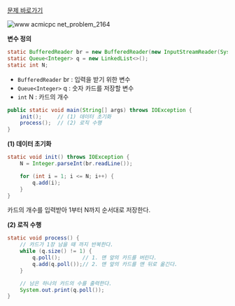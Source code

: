 [문제 바로가기](https://www.acmicpc.net/problem/2164)

![www acmicpc net_problem_2164](https://user-images.githubusercontent.com/78605779/194529676-892eeefc-3647-49f8-a37d-17bfac72c36b.png)

**변수 정의**

```java
static BufferedReader br = new BufferedReader(new InputStreamReader(System.in));
static Queue<Integer> q = new LinkedList<>();
static int N;
```

- `BufferedReader` br : 입력을 받기 위한 변수
- `Queue<Integer>` q : 숫자 카드를 저장할 변수
- `int` N : 카드의 개수

```java
public static void main(String[] args) throws IOException {
    init();     // (1) 데이터 초기화
    process();  // (2) 로직 수행
}
```

**(1) 데이터 초기화**

```java
static void init() throws IOException {
    N = Integer.parseInt(br.readLine());

    for (int i = 1; i <= N; i++) {
        q.add(i);
    }
}
```

카드의 개수를 입력받아 1부터 N까지 순서대로 저장한다.

**(2) 로직 수행**

```java
static void process() {
    // 카드가 1장 남을 때 까지 반복한다.
    while (q.size() != 1) {
        q.poll();       // 1. 맨 앞의 카드를 버린다.
        q.add(q.poll());// 2. 맨 앞의 카드를 맨 뒤로 옮긴다.
    }

    // 남은 하나의 카드의 수를 출력한다.
    System.out.print(q.poll());
}
```